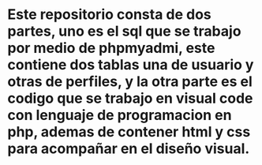 # Este repositorio consta de dos partes, uno es el sql que se trabajo por medio de phpmyadmi, este contiene dos tablas una de usuario y otras de perfiles, y la otra parte es el codigo que se trabajo en visual code con lenguaje de programacion en php, ademas de contener html y css para acompañar en el diseño visual.
